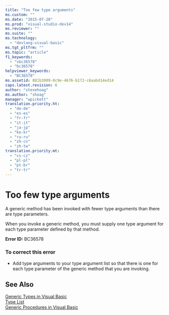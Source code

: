 ```yaml
---
title: "Too few type arguments"
ms.custom: ""
ms.date: "2015-07-20"
ms.prod: "visual-studio-dev14"
ms.reviewer: ""
ms.suite: ""
ms.technology: 
  - "devlang-visual-basic"
ms.tgt_pltfrm: ""
ms.topic: "article"
f1_keywords: 
  - "vbc36578"
  - "bc36578"
helpviewer_keywords: 
  - "BC36578"
ms.assetid: 881b3009-0c9e-4676-b172-c6aabd14ed14
caps.latest.revision: 6
author: "stevehoag"
ms.author: "shoag"
manager: "wpickett"
translation.priority.ht: 
  - "de-de"
  - "es-es"
  - "fr-fr"
  - "it-it"
  - "ja-jp"
  - "ko-kr"
  - "ru-ru"
  - "zh-cn"
  - "zh-tw"
translation.priority.mt: 
  - "cs-cz"
  - "pl-pl"
  - "pt-br"
  - "tr-tr"
---
```

# Too few type arguments
A generic method has been invoked with fewer type arguments than there are type parameters.  
  
 When you invoke a generic method, you must supply one type argument for each type parameter defined by that method.  
  
 **Error ID:** BC36578  
  
### To correct this error  
  
-   Add type arguments to your type argument list so that there is one for each type parameter of the generic method that you are invoking.  
  
## See Also  
 [Generic Types in Visual Basic](../../visual-basic\programming-guide\language-features\data-types/generic-types.md)   
 [Type List](../../visual-basic\language-reference\statements/type-list.md)   
 [Generic Procedures in Visual Basic](../../visual-basic\programming-guide\language-features\data-types/generic-procedures.md)